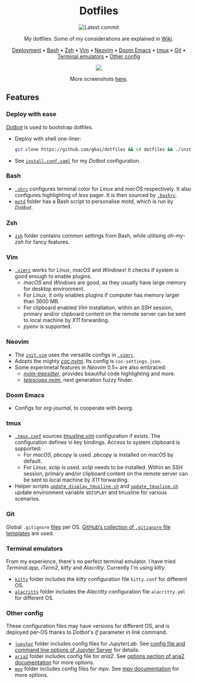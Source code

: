 <div align="center">

# Dotfiles

![Latest commit](https://img.shields.io/github/last-commit/g6ai/dotfiles?style=flat)

My dotfiles. Some of my considerations are explained in [Wiki](https://github.com/g6ai/dotfiles/wiki).

[Deployment](https://github.com/g6ai/dotfiles#deploy-with-ease) • [Bash](https://github.com/g6ai/dotfiles#bash) • [Zsh](https://github.com/g6ai/dotfiles#zsh) • [Vim](https://github.com/g6ai/dotfiles#vim) • [Neovim](https://github.com/g6ai/dotfiles#neovim) • [Doom Emacs](https://github.com/g6ai/dotfiles#doom-emacs) • [tmux](https://github.com/g6ai/dotfiles#tmux) • [Git](https://github.com/g6ai/dotfiles#git) • [Terminal emulators](https://github.com/g6ai/dotfiles#terminal-emulators) • [Other config](https://github.com/g6ai/dotfiles#other-config)

![](https://github.com/g6ai/dotfiles/wiki/screenshots/complex.png)

More screenshots [here](https://github.com/g6ai/dotfiles/wiki/Screenshots).

</div>

## Features

### Deploy with ease

[*Dotbot*](https://github.com/anishathalye/dotbot) is used to bootstrap dotfiles.

* Deploy with shell one-liner:
    ```sh
    git clone https://github.com/g6ai/dotfiles && cd dotfiles && ./install
    ```
* See [`install.conf.yaml`](https://github.com/g6ai/dotfiles/blob/master/install.conf.yaml) for my *Dotbot* configuration.

### Bash
* [`.shrc`](https://github.com/g6ai/dotfiles/blob/master/shrc) configures terminal color for *Linux* and *macOS* respectively. It also configures highlighting of *less* pager. It is then sourced by [`.bashrc`](https://github.com/g6ai/dotfiles/blob/master/bash/bashrc).
* [`motd`](https://github.com/g6ai/dotfiles/tree/master/motd) folder has a Bash script to personalise motd, which is run by *Dotbot*.

### Zsh
* [`zsh`](https://github.com/g6ai/dotfiles/tree/master/zsh) folder contains common settings from Bash, while utilising *oh-my-zsh* for fancy features.

### Vim
* [`.vimrc`](https://github.com/g6ai/dotfiles/blob/master/vim/vimrc) works for *Linux*, *macOS* and *Windows*! It checks if system is good enough to enable plugins.
  * *macOS* and *Windows* are good, as they usually have large memory for desktop environment.
  * For *Linux*, it only enables plugins if computer has memory larger than 3600 MB.
  * For clipboard enabled *Vim* installation, within an *SSH* session, primary and/or clipboard content on the remote server can be sent to local machine by *X11* forwarding.
  * *pyenv* is supported.

### Neovim
* The [`init.vim`](https://github.com/g6ai/dotfiles/blob/master/vim/nvim/init.vim) uses the versatile configs in [`.vimrc`](https://github.com/g6ai/dotfiles/blob/master/vim/vimrc).
* Adopts the mighty [*coc.nvim*](https://github.com/neoclide/coc.nvim). Its config is `coc-settings.json`.
* Some experimetal features in *Neovim* 0.5+ are also embraced:
  * [*nvim-treesitter*](https://github.com/nvim-treesitter/nvim-treesitter), provides beautiful code highlighting and more.
  * [*telescope.nvim*](https://github.com/nvim-telescope/telescope.nvim), next generation fuzzy finder.

### Doom Emacs

* Configs for *org-journal*, to cooperate with *beorg*.

### tmux
* [`.tmux.conf`](https://github.com/g6ai/dotfiles/blob/master/tmux/tmux.conf) sources [*tmuxline.vim*](https://github.com/edkolev/tmuxline.vim) configuration if exists. The configuration defines vi key bindings. Access to system clipboard is supported:
  * For *macOS*, *pbcopy* is used. *pbcopy* is installed on *macOS* by default.
  * For *Linux*, *xclip* is used. *xclip* needs to be installed. Within an *SSH* session, primary and/or clipboard content on the remote server can be sent to local machine by *X11* forwarding.
* Helper scripts [`update_display_tmuxline.sh`](https://github.com/g6ai/dotfiles/blob/master/tmux/update_display_tmuxline.sh) and [`update_tmuxline.sh`](https://github.com/g6ai/dotfiles/blob/master/tmux/update_tmuxline.sh) update environment variable `$DISPLAY` and tmuxline for various scenarios.

### Git

Global `.gitignore` [files](https://github.com/g6ai/dotfiles/tree/master/git) per OS. [GitHub’s collection of `.gitignore` file templates](https://github.com/github/gitignore) are used.

### Terminal emulators
From my experience, there's no perfect terminal emulator. I have tried *Terminal.app*, *iTerm2*, *kitty* and *Alacritty*. Currently I'm using *kitty*.
* [`kitty`](https://github.com/g6ai/dotfiles/tree/master/kitty) folder includes the *kitty* configuration file `kitty.conf` for different OS.
* [`alacritty`](https://github.com/g6ai/dotfiles/tree/master/alacritty) folder includes the *Alacritty* configuration file `alacritty.yml` for different OS.

### Other config
These configuration files may have versions for different OS, and is deployed per-OS thanks to *Dotbot*'s *if* parameter in *link* command.
* [`jupyter`](https://github.com/g6ai/dotfiles/tree/master/jupyter) folder includes config files for *JupyterLab*. See [config file and command line options of Jupyter Server](https://jupyter-server.readthedocs.io/en/latest/other/full-config.html) for details.
* [`aria2`](https://github.com/g6ai/dotfiles/tree/master/aria2) folder includes config file for *aria2*. See [options section of aria2 documentation](https://aria2.github.io/manual/en/html/aria2c.html#options) for more options.
* [`mpv`](https://github.com/g6ai/dotfiles/tree/master/mpv) folder includes config files for *mpv*. See [mpv documentation](https://mpv.io/manual/master/) for more options.
